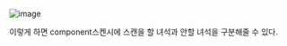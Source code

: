 ![image](https://user-images.githubusercontent.com/108928206/181506800-e50a9ae8-31af-40b4-959a-232e5b2aff0a.png)

이렇게 하면 component스켄시에 스캔을 할 녀석과 안할 녀석을 구분해줄 수 있다.

